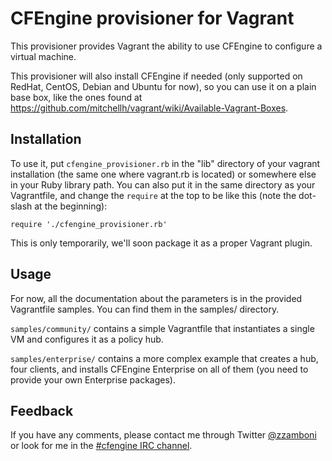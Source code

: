 # CFEngine provisioner for Vagrant

This provisioner provides Vagrant the ability to use CFEngine
to configure a virtual machine.

This provisioner will also install CFEngine if needed (only
supported on RedHat, CentOS, Debian and Ubuntu for now), so
you can use it on a plain base box, like the ones found at
<https://github.com/mitchellh/vagrant/wiki/Available-Vagrant-Boxes>.

## Installation

To use it, put `cfengine_provisioner.rb` in the "lib" directory of
your vagrant installation (the same one where vagrant.rb is located)
or somewhere else in your Ruby library path. You can also put it in
the same directory as your Vagrantfile, and change the `require` at
the top to be like this (note the dot-slash at the beginning):

    require './cfengine_provisioner.rb'

This is only temporarily, we'll soon package it as a proper Vagrant
plugin.

## Usage

For now, all the documentation about the parameters is in the provided
Vagrantfile samples. You can find them in the samples/ directory.

`samples/community/` contains a simple Vagrantfile that instantiates a
single VM and configures it as a policy hub.

`samples/enterprise/` contains a more complex example that creates a
hub, four clients, and installs CFEngine Enterprise on all of them
(you need to provide your own Enterprise packages).

## Feedback

If you have any comments, please contact me through Twitter
[@zzamboni](http://twitter.com/zzamboni) or look for me in the
[#cfengine IRC channel](http://webchat.freenode.net/?channels=cfengine).
